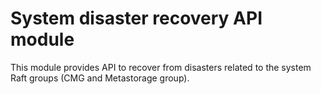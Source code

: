 # System disaster recovery API module

This module provides API to recover from disasters related to the system Raft groups (CMG and Metastorage group).
